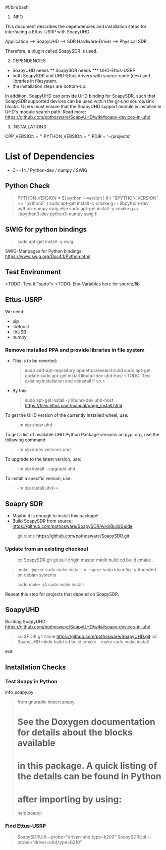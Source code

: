 #!/bin/bash

1. INFO

This document describes the dependencies and installation steps for interfacing a Ettus-USRP with SoapyUHD.

Application --> SoapyUHD --> SDR Hardware-Driver --> Physical SDR

Therefore, a plugin called SoapySDR is used.


2. DEPENDENCIES

* SoapyUHD needs
  ** SoapySDR needs
    *** UHD-Ettus-USRP
* both SoapySDR and UHD-Ettus drivers with source-code (dev) and libraries in filesystem.
* the installation steps are bottom-up.

In addition, SoapyUHD can provide UHD binding for SoapySDR, such that SoapySDR supported devices can be used within the gr-uhd source/sink blocks. Users must ensure that the SoapyUHD support module is installed in UHD's module search path. Read more: https://github.com/pothosware/SoapyUHD/wiki#soapy-devices-in-uhd


3. INSTALLATIONS

CPP_VERSION = ''
PYTHON_VERSION = ''
PDIR = '~/projects'


# List of Dependencies

* C++14 / Python-dev / numpy / SWIG


## Python Check

> PYTHON_VERSION = $( python --version )
> if ( "$PYTHON_VERSION" == "python2" )
>   sudo apt-get install -y cmake g++ libpython-dev python-numpy swig
> else
>   sudo apt-get install -y cmake g++ libpython3-dev python3-numpy swig
> fi


## SWIG for python bindings

> sudo apt-get install -y swig

SWIG-Manpages for Python bindings:
  https://www.swig.org/Doc4.1/Python.html


## Test Environment

<TODO: Test if "sudo">
<TODO: Env-Variables here for source/lib


## Ettus-USRP
We need:
- pip
- libBoost
- libUSB
- numpy

### Remove installed PPA and provide libraries in file system
* This is to be reverted:
  > sudo add-apt-repository ppa:ettusresearch/uhd
  > sudo apt-get update
  > sudo apt-get install libuhd-dev uhd-host
  <TODO: Test existing installation and deinstall if so.>
* By this:
  > sudo apt-get install -y libuhd-dev uhd-host
  https://files.ettus.com/manual/page_install.html

To get the UHD version of the currently installed wheel, use:
> <python> -m pip show uhd

To get a list of available UHD Python Package versions on pypi.org, use the following command:
> <python> -m pip index versions uhd

To upgrade to the latest version, use:
> <python> -m pip install --upgrade uhd

To install a specific version, use:
> <python> -m pip install uhd==<version>


## Soapry SDR

* Maybe it is enough to install this package!
* Build SoapySDR from source:
    https://github.com/pothosware/SoapySDR/wiki/BuildGuide

> git clone https://github.com/pothosware/SoapySDR.git

### Update from an existing checkout
> cd SoapySDR.git
> git pull origin master
> mkdir build
> cd build
> cmake ..

> make -j`nproc`
> sudo make install -y -j`nproc`
> sudo ldconfig -y #needed on debian systems

> sudo make -j4
> sudo make install

Repeat this step for projects that depend on SoapySDR.


## SoapyUHD

Building SoapyUHD: https://github.com/pothosware/SoapyUHD/wiki#soapy-devices-in-uhd

> cd $PDIR
> git clone https://github.com/pothosware/SoapyUHD.git
> cd SoapyUHD
> mkdir build
> cd build
> cmake ..
> make
> sudo make install


exit


## Installation Checks

### Test Soapy in Python
info_soapy.py
> from gnuradio import soapy
>   # See the Doxygen documentation for details about the blocks available
>   # in this package. A quick listing of the details can be found in Python
>   # after importing by using:
> help(soapy)

### Find Ettus-USRP
> SoapySDRUtil --probe="driver=uhd,type=b200"
> SoapySDRUtil --probe="driver=uhd,type=b210"
